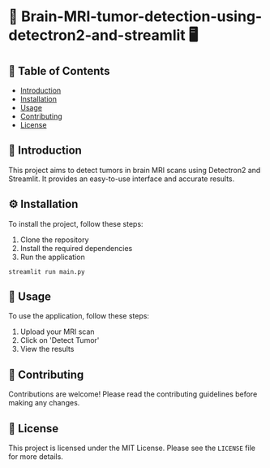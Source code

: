 # 🧠 Brain-MRI-tumor-detection-using-detectron2-and-streamlit 🖥️

## 📑 Table of Contents
- [Introduction](#introduction)
- [Installation](#installation)
- [Usage](#usage)
- [Contributing](#contributing)
- [License](#license)

## 📜 Introduction
This project aims to detect tumors in brain MRI scans using Detectron2 and Streamlit. It provides an easy-to-use interface and accurate results.

## ⚙️ Installation
To install the project, follow these steps:
1. Clone the repository
2. Install the required dependencies
3. Run the application

```
streamlit run main.py

```
## 🚀 Usage
To use the application, follow these steps:
1. Upload your MRI scan
2. Click on 'Detect Tumor'
3. View the results

## 🤝 Contributing
Contributions are welcome! Please read the contributing guidelines before making any changes.

## 📄 License
This project is licensed under the MIT License. Please see the `LICENSE` file for more details.
